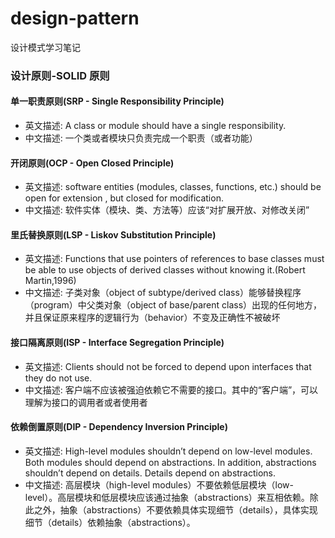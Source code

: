 # design-pattern
设计模式学习笔记

### 设计原则-SOLID 原则
#### 单一职责原则(SRP - Single Responsibility Principle)
- 英文描述: A class or module should have a single responsibility.
- 中文描述: 一个类或者模块只负责完成一个职责（或者功能）

#### 开闭原则(OCP - Open Closed Principle)
- 英文描述: software entities (modules, classes, functions, etc.) should be open for extension , but closed for modification.
- 中文描述: 软件实体（模块、类、方法等）应该“对扩展开放、对修改关闭”

#### 里氏替换原则(LSP - Liskov Substitution Principle)
- 英文描述: Functions that use pointers of references to base classes must be able to use objects of derived classes without knowing it.(Robert Martin,1996)
- 中文描述: 子类对象（object of subtype/derived class）能够替换程序（program）中父类对象（object of base/parent class）出现的任何地方，并且保证原来程序的逻辑行为（behavior）不变及正确性不被破坏

#### 接口隔离原则(ISP - Interface Segregation Principle)
- 英文描述: Clients should not be forced to depend upon interfaces that they do not use.
- 中文描述: 客户端不应该被强迫依赖它不需要的接口。其中的“客户端”，可以理解为接口的调用者或者使用者

#### 依赖倒置原则(DIP - Dependency Inversion Principle)
- 英文描述: High-level modules shouldn’t depend on low-level modules. Both modules should depend on abstractions. In addition, abstractions shouldn’t depend on details. Details depend on abstractions.
- 中文描述: 高层模块（high-level modules）不要依赖低层模块（low-level）。高层模块和低层模块应该通过抽象（abstractions）来互相依赖。除此之外，抽象（abstractions）不要依赖具体实现细节（details），具体实现细节（details）依赖抽象（abstractions）。